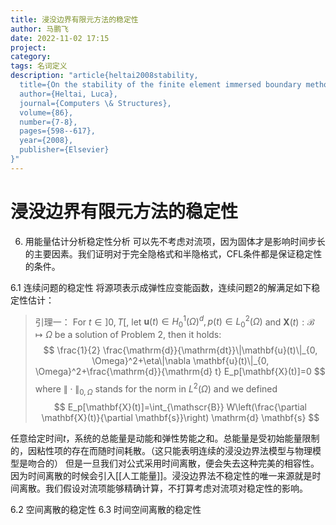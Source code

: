 ```yaml
---
title: 浸没边界有限元方法的稳定性
author: 马鹏飞
date: 2022-11-02 17:15
project:
category: 
tags: 名词定义
description: "article{heltai2008stability,
  title={On the stability of the finite element immersed boundary method},
  author={Heltai, Luca},
  journal={Computers \& Structures},
  volume={86},
  number={7-8},
  pages={598--617},
  year={2008},
  publisher={Elsevier}
}"
---
```

# 浸没边界有限元方法的稳定性
6. 用能量估计分析稳定性分析
可以先不考虑对流项，因为固体才是影响时间步长的主要因素。我们证明对于完全隐格式和半隐格式，CFL条件都是保证稳定性的条件。

6.1 连续问题的稳定性
将源项表示成弹性应变能函数，连续问题2的解满足如下稳定性估计：
> 引理一：
>  For $t \in] 0, T\left[\right.$, let $\mathbf{u}(t) \in H_0^1(\Omega)^d, p(t) \in L_0^2(\Omega)$ and $\mathbf{X}(t): \mathscr{B} \mapsto \Omega$ be a 
>  solution of Problem 2, then it holds:
> $$
	\frac{1}{2} \frac{\mathrm{d}}{\mathrm{dt}}\|\mathbf{u}(t)\|_{0, \Omega}^2+\eta\|\nabla \mathbf{u}(t)\|_{0, \Omega}^2+\frac{\mathrm{d}}{\mathrm{d} t} E_p[\mathbf{X}(t)]=0
	$$
> where $\|\cdot\|_{0, \Omega}$ stands for the norm in $L^2(\Omega)$ and we defined
> $$
E_p[\mathbf{X}(t)]=\int_{\mathscr{B}} W\left(\frac{\partial \mathbf{X}(t)}{\partial \mathbf{s}}\right) \mathrm{d} \mathbf{s}
$$

任意给定时间$t$，系统的总能量是动能和弹性势能之和。总能量是受初始能量限制的，因粘性项的存在而随时间耗散。（这只能表明连续的浸没边界法模型与物理模型是吻合的）
但是一旦我们对公式采用时间离散，便会失去这种完美的相容性。因为时间离散的时候会引入[[人工能量]]。浸没边界法不稳定性的唯一来源就是时间离散。我们假设对流项能够精确计算，不打算考虑对流项对稳定性的影响。

6.2 空间离散的稳定性
6.3 时间空间离散的稳定性

